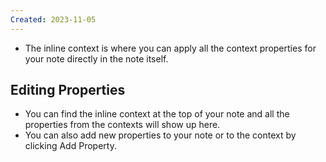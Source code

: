 ```yaml
---
Created: 2023-11-05
---
```

- The inline context is where you can apply all the context properties for your note directly in the note itself.

## Editing Properties
- You can find the inline context at the top of your note and all the properties from the contexts will show up here. 
- You can also add new properties to your note or to the context by clicking Add Property.